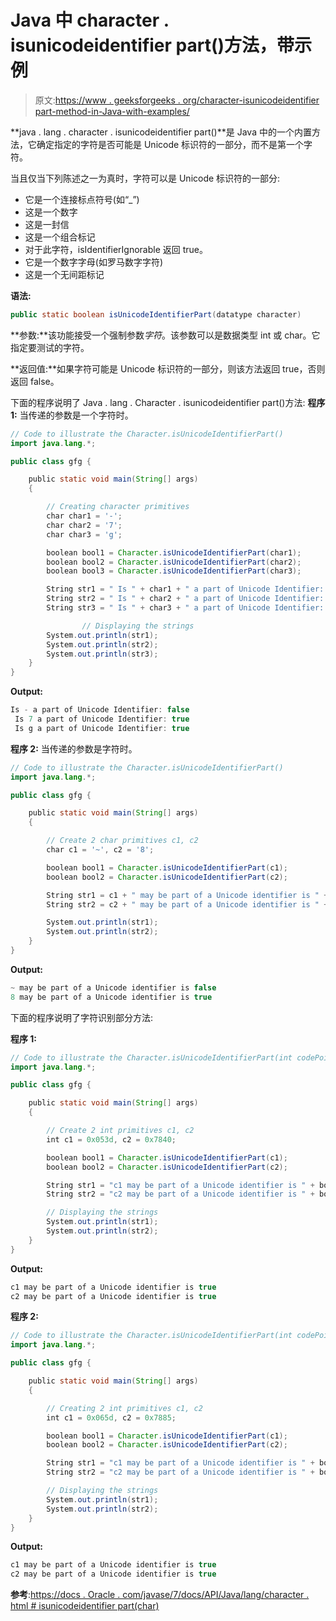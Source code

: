 # Java 中 character . isunicodeidentifier part()方法，带示例

> 原文:[https://www . geeksforgeeks . org/character-isunicodeidentifier part-method-in-Java-with-examples/](https://www.geeksforgeeks.org/character-isunicodeidentifierpart-method-in-java-with-examples/)

**java . lang . character . isunicodeidentifier part()**是 Java 中的一个内置方法，它确定指定的字符是否可能是 Unicode 标识符的一部分，而不是第一个字符。

当且仅当下列陈述之一为真时，字符可以是 Unicode 标识符的一部分:

*   它是一个连接标点符号(如“_”)
*   这是一个数字
*   这是一封信
*   这是一个组合标记
*   对于此字符，isIdentifierIgnorable 返回 true。
*   它是一个数字字母(如罗马数字字符)
*   这是一个无间距标记

**语法:**

```java
public static boolean isUnicodeIdentifierPart(datatype character)

```

**参数:**该功能接受一个强制参数*字符*。该参数可以是数据类型 int 或 char。它指定要测试的字符。

**返回值:**如果字符可能是 Unicode 标识符的一部分，则该方法返回 true，否则返回 false。

下面的程序说明了 Java . lang . Character . isunicodeidentifier part()方法:
**程序 1:** 当传递的参数是一个字符时。

```java
// Code to illustrate the Character.isUnicodeIdentifierPart() 
import java.lang.*;

public class gfg {

    public static void main(String[] args)
    {

        // Creating character primitives
        char char1 = '-';
        char char2 = '7';
        char char3 = 'g';

        boolean bool1 = Character.isUnicodeIdentifierPart(char1);
        boolean bool2 = Character.isUnicodeIdentifierPart(char2);
        boolean bool3 = Character.isUnicodeIdentifierPart(char3);

        String str1 = " Is " + char1 + " a part of Unicode Identifier: " + bool1;
        String str2 = " Is " + char2 + " a part of Unicode Identifier: " + bool2;
        String str3 = " Is " + char3 + " a part of Unicode Identifier: " + bool3;

                // Displaying the strings
        System.out.println(str1);
        System.out.println(str2);
        System.out.println(str3);
    }
}
```

**Output:**

```java
Is - a part of Unicode Identifier: false
 Is 7 a part of Unicode Identifier: true
 Is g a part of Unicode Identifier: true

```

**程序 2:** 当传递的参数是字符时。

```java
// Code to illustrate the Character.isUnicodeIdentifierPart() 
import java.lang.*;

public class gfg {

    public static void main(String[] args)
    {

        // Create 2 char primitives c1, c2
        char c1 = '~', c2 = '8';

        boolean bool1 = Character.isUnicodeIdentifierPart(c1);
        boolean bool2 = Character.isUnicodeIdentifierPart(c2);

        String str1 = c1 + " may be part of a Unicode identifier is " + bool1;
        String str2 = c2 + " may be part of a Unicode identifier is " + bool2;

        System.out.println(str1);
        System.out.println(str2);
    }
}
```

**Output:**

```java
~ may be part of a Unicode identifier is false
8 may be part of a Unicode identifier is true

```

下面的程序说明了字符识别部分方法:

**程序 1:**

```java
// Code to illustrate the Character.isUnicodeIdentifierPart(int codePoint)
import java.lang.*;

public class gfg {

    public static void main(String[] args)
    {

        // Create 2 int primitives c1, c2
        int c1 = 0x053d, c2 = 0x7840;

        boolean bool1 = Character.isUnicodeIdentifierPart(c1);
        boolean bool2 = Character.isUnicodeIdentifierPart(c2);

        String str1 = "c1 may be part of a Unicode identifier is " + bool1;
        String str2 = "c2 may be part of a Unicode identifier is " + bool2;

        // Displaying the strings
        System.out.println(str1);
        System.out.println(str2);
    }
}
```

**Output:**

```java
c1 may be part of a Unicode identifier is true
c2 may be part of a Unicode identifier is true

```

**程序 2:**

```java
// Code to illustrate the Character.isUnicodeIdentifierPart(int codePoint)
import java.lang.*;

public class gfg {

    public static void main(String[] args)
    {

        // Creating 2 int primitives c1, c2
        int c1 = 0x065d, c2 = 0x7885;

        boolean bool1 = Character.isUnicodeIdentifierPart(c1);
        boolean bool2 = Character.isUnicodeIdentifierPart(c2);

        String str1 = "c1 may be part of a Unicode identifier is " + bool1;
        String str2 = "c2 may be part of a Unicode identifier is " + bool2;

        // Displaying the strings
        System.out.println(str1);
        System.out.println(str2);
    }
}
```

**Output:**

```java
c1 may be part of a Unicode identifier is true
c2 may be part of a Unicode identifier is true

```

**参考**:[https://docs . Oracle . com/javase/7/docs/API/Java/lang/character . html # isunicodeidentifier part(char)](https://docs.oracle.com/javase/7/docs/api/java/lang/Character.html#isUnicodeIdentifierPart(char))